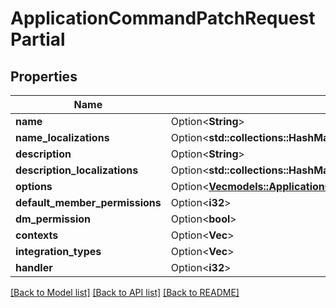 # ApplicationCommandPatchRequestPartial

## Properties

Name | Type | Description | Notes
------------ | ------------- | ------------- | -------------
**name** | Option<**String**> |  | [optional]
**name_localizations** | Option<**std::collections::HashMap<String, String>**> |  | [optional]
**description** | Option<**String**> |  | [optional]
**description_localizations** | Option<**std::collections::HashMap<String, String>**> |  | [optional]
**options** | Option<[**Vec<models::ApplicationCommandCreateRequestOptionsInner>**](ApplicationCommandCreateRequest_options_inner.md)> |  | [optional]
**default_member_permissions** | Option<**i32**> |  | [optional]
**dm_permission** | Option<**bool**> |  | [optional]
**contexts** | Option<**Vec<i32>**> |  | [optional]
**integration_types** | Option<**Vec<i32>**> |  | [optional]
**handler** | Option<**i32**> |  | [optional]

[[Back to Model list]](../README.md#documentation-for-models) [[Back to API list]](../README.md#documentation-for-api-endpoints) [[Back to README]](../README.md)


